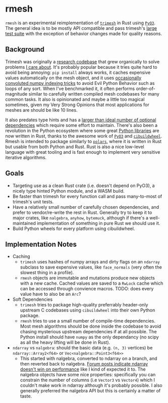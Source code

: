 # rmesh

`rmesh` is an experimental reimplementation of [`trimesh`](https://trimesh.org) in Rust using [`PyO3`](https://pyo3.rs). The general idea is to be mostly API compatible and pass trimesh's [large test suite](https://app.codecov.io/gh/mikedh/trimesh) with the exception of behavior changes made for quality reasons. 

## Background

Trimesh was originally a [research codebase](https://github.com/mikedh/ifab_archive) that grew organically to solve problems [I care about](https://carvewizard.com). It's probably popular because it tries quite hard to avoid being annoying: `pip install` always works, it caches expensive values automatically on the mesh object, and it uses [occasionally convoluted numpy indexing tricks](https://github.com/mikedh/trimesh/blob/4c83215f3ad749c4d4596598dbb6bcc26c0647cf/trimesh/exchange/obj.py#L137-L151) to avoid Evil Python Behavior such as loops of any sort. When I've benchmarked it, it often performs order-of-magnitude similar to carefully written compiled mesh codebases for many common tasks. It also is opinionated and maybe a little too magical sometimes, given my Very Strong Opinions that most applications for meshes are should be like 10 lines. 

It also predates type hints and has a [larger than ideal number of optional dependencies](https://trimesh.org/install.html#dependency-overview) which require some effort to maintain. There's also been a revolution in the Python ecosystem where some great [Python libraries](https://github.com/astral-sh/ruff) are now written in Rust, thanks to the awesome work of [`PyO3`](https://pyo3.rs) and [`cibuildwheel`](https://github.com/pypa/cibuildwheel). Rmesh is intended to package similarly to [`polars`](https://pola.rs/), where it is written in Rust but usable from both Python and Rust. Rust is also a nice low-level language with great tooling and is fast enough to implement very sensitive iterative algorithms.


## Goals
- Targeting use as a clean Rust crate  (i.e. doesn't depend on PyO3), a nicely type hinted Python module, and a WASM build.
- Be faster than trimesh for every function call and pass many-to-most of trimesh's unit tests.
- Have a relatively small number of carefully chosen dependencies, and prefer to vendor/re-write the rest in Rust. Generally try to keep it to major crates, like `nalgebra`, `anyhow`, `bytemuck`, although if there's a well-maintained implementation of something in pure Rust we should use it.
- Build Python wheels for every platform using cibuildwheel.


## Implementation Notes

- Caching
  - `trimesh` uses hashes of numpy arrays and dirty flags on an `ndarray` subclass to save expensive values, like `face_normals` (very often the slowest thing in a profile).
  - `rmesh` objects are immutable and mutations produce new objects with a new cache. Cached values are saved to a `RwLock` cache which can be accessed through convience macros. TODO: does every value have to also be an `Arc`?
- Soft Dependencies
  - `trimesh` tries to package high-quality preferrably header-only upstream C codebases using `cibuildwheel` into their own Python package.
  - `rmesh` tries to use a small number of compile-time dependencies. Most mesh algorithms should be done inside the codebase to avoid chasing mysterious upstream dependencies if at all possible. The Python install should have `numpy` as the only dependancy (no scipy as all the heavy lifting will be done in Rust). 
- `ndarray` vs `nalgebra`: should the basic data (e.g. `(n, 3)` vertices) be `ndarray::Array2<f64>` or `Vec<nalgebra::Point3<f64>>`
  - This started with nalgebra, converted to ndarray on a branch, and then reverted back to nalgebra. [Forum posts indicate ndarray doesn't win on performance](https://users.rust-lang.org/t/is-it-possible-to-improve-ndarray-performance-vs-nalgebra/94114) like I kind of expected it to. The nalgebra objects have some nice properties: specifically you can constrain the number of columns (i.e `Vector3` vs `Vector4`) which I couldn't make work in ndarray although it's probably possible. I also generally preferred the nalgebra API but this is certainly a matter of taste.
